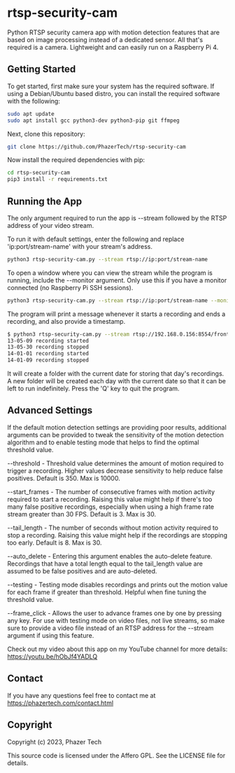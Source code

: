 # rtsp-security-cam
Python RTSP security camera app with motion detection features that are based on image processing instead of a dedicated sensor.  All that's required is a camera.  Lightweight and can easily run on a Raspberry Pi 4.

## Getting Started

To get started, first make sure your system has the required software. If using a Debian/Ubuntu based distro, you can install the required software with the following:

```bash
sudo apt update
sudo apt install gcc python3-dev python3-pip git ffmpeg
```

Next, clone this repository:

```bash
git clone https://github.com/PhazerTech/rtsp-security-cam
```

Now install the required dependencies with pip:

```bash
cd rtsp-security-cam
pip3 install -r requirements.txt
```

## Running the App

The only argument required to run the app is --stream followed by the RTSP address of your video stream.

To run it with default settings, enter the following and replace 'ip:port/stream-name' with your stream's address.

```bash
python3 rtsp-security-cam.py --stream rtsp://ip:port/stream-name
```

To open a window where you can view the stream while the program is running, include the --monitor argument.
Only use this if you have a monitor connected (no Raspberry Pi SSH sessions).

```bash
python3 rtsp-security-cam.py --stream rtsp://ip:port/stream-name --monitor
```

The program will print a message whenever it starts a recording and ends a recording, and also provide a timestamp.

```bash
$ python3 rtsp-security-cam.py --stream rtsp://192.168.0.156:8554/frontdoor
13-05-09 recording started
13-05-30 recording stopped
14-01-01 recording started
14-01-09 recording stopped
```

It will create a folder with the current date for storing that day's recordings. A new folder will be created each day with the current date so that it can be left to run indefinitely. Press the 'Q' key to quit the program.

## Advanced Settings

If the default motion detection settings are providing poor results, additional arguments can be provided to tweak the sensitivity of the motion detection algorithm and to enable testing mode
that helps to find the optimal threshold value.

--threshold - Threshold value determines the amount of motion required to trigger a recording. Higher values decrease sensitivity to help reduce false positives. Default is 350. Max is 10000.

--start_frames - The number of consecutive frames with motion activity required to start a recording. Raising this value might help if there's too many false positive recordings, especially when using a high frame rate stream greater than 30 FPS. Default is 3. Max is 30.

--tail_length - The number of seconds without motion activity required to stop a recording. Raising this value might help if the recordings are stopping too early. Default is 8. Max is 30.

--auto_delete - Entering this argument enables the auto-delete feature. Recordings that have a total length equal to the tail_length value are assumed to be false positives and are auto-deleted.

--testing - Testing mode disables recordings and prints out the motion value for each frame if greater than threshold. Helpful when fine tuning the threshold value.

--frame_click - Allows the user to advance frames one by one by pressing any key. For use with testing mode on video files, not live streams, so make sure to provide a video file instead of an RTSP address for the --stream argument if using this feature.

Check out my video about this app on my YouTube channel for more details: https://youtu.be/hObJf4YADLQ

## Contact

If you have any questions feel free to contact me at https://phazertech.com/contact.html

## Copyright

Copyright (c) 2023, Phazer Tech

This source code is licensed under the Affero GPL. See the LICENSE file for details.
